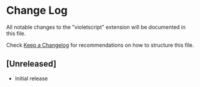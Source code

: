 # Change Log

All notable changes to the "violetscript" extension will be documented in this file.

Check [Keep a Changelog](http://keepachangelog.com/) for recommendations on how to structure this file.

## [Unreleased]

- Initial release